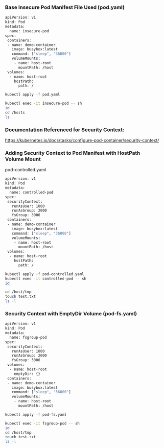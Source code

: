### Base Insecure Pod Manifest File Used (pod.yaml)

```sh
apiVersion: v1
kind: Pod
metadata:
  name: insecure-pod
spec:
 containers:
 - name: demo-container
   image: busybox:latest
   command: ["sleep", "36000"]
   volumeMounts:
    - name: host-root
      mountPath: /host
 volumes:
  - name: host-root
    hostPath:
      path: /  
```

```sh
kubectl apply -f pod.yaml
```

```sh
kubectl exec -it insecure-pod -- sh
id
cd /hosts 
ls
```

### Documentation Referenced for Security Context:

https://kubernetes.io/docs/tasks/configure-pod-container/security-context/

### Adding Security Context to Pod Manifest with HostPath Volume Mount

pod-controlled.yaml

```sh
apiVersion: v1
kind: Pod
metadata:
  name: controlled-pod
spec:
 securityContext:
   runAsUser: 1000
   runAsGroup: 2000
   fsGroup: 3000
 containers:
 - name: demo-container
   image: busybox:latest
   command: ["sleep", "36000"]
   volumeMounts:
    - name: host-root
      mountPath: /host
 volumes:
  - name: host-root
    hostPath:
      path: /  
```

```sh
kubectl apply -f pod-controlled.yaml
kubectl exec -it controlled-pod -- sh
id

cd /host/tmp
touch test.txt
ls -l
```
### Security Context with EmptyDir Volume (pod-fs.yaml)

```sh
apiVersion: v1
kind: Pod
metadata:
  name: fsgroup-pod
spec:
 securityContext:
   runAsUser: 1000
   runAsGroup: 2000
   fsGroup: 3000
 volumes:
  - name: host-root
    emptyDir: {}
 containers:
 - name: demo-container
   image: busybox:latest
   command: ["sleep", "36000"]
   volumeMounts:
    - name: host-root
      mountPath: /host
```

```sh
kubectl apply -f pod-fs.yaml

kubectl exec -it fsgroup-pod -- sh
id
cd /host/tmp
touch test.txt
ls -l
```

